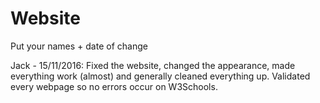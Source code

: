 # Website
Put your names + date of change

Jack - 15/11/2016: 
Fixed the website, changed the appearance, made everything work (almost) and generally cleaned everything up.
Validated every webpage so no errors occur on W3Schools. 
